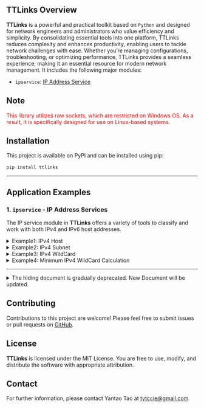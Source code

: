 ## TTLinks Overview  
**TTLinks** is a powerful and practical toolkit based on `Python` and designed for network engineers and administrators who value efficiency and simplicity. By consolidating essential tools into one platform, TTLinks reduces complexity and enhances productivity, enabling users to tackle network challenges with ease. Whether you’re managing configurations, troubleshooting, or optimizing performance, TTLinks provides a seamless experience, making it an essential resource for modern network management.
It includes the following major modules:
- `ipservice`: [IP Address Service](docs/ipservice/ip_service.md)

## Note
<font color="red">This library utilizes raw sockets, which are restricted on Windows OS. As a result, it is specifically designed for use on Linux-based systems.</font>

## Installation
This project is available on PyPI and can be installed using pip:
```bash
pip install ttlinks
```

---

## Application Examples
### 1. `ipservice` - IP Address Services
The IP service module in **TTLinks** offers a variety of tools to classify and work with both IPv4 and IPv6 host addresses.

<details>

**TTLinks** provides a way to create host interface IP object for IPv4. The following example demonstrates how to create an IPv4 host object and access its properties:

<summary>Example1: IPv4 Host</summary>

```python
from ttlinks.ipservice.ip_factory import IPv4Factory
ipv4_factory = IPv4Factory()
ipv4_host = ipv4_factory.host('192.168.1.10/24')

print('Display Address Information'.center(50, '-'))
address = ipv4_host.addr  # IPv4Addr object
address_in_bytes = address.as_bytes  # ipv4 address in bytes format, big-endian
address_in_binary_string = address.binary_string  # ipv4 address in binary string format
address_in_binary_digits = address.binary_digits  # ipv4 address in binary digits format
address_in_decimal = address.decimal  # ipv4 address in decimal format
print('%-8s'%'address:', address)
print('%-8s'%'bytes:', address_in_bytes)
print('%-8s'%'binary:', address_in_binary_string)
print('%-8s'%'digits:', address_in_binary_digits)
print('%-8s'%'decimal:', address_in_decimal)

print('Display Mask Information'.center(50, '-'))
mask = ipv4_host.mask  # IPv4Netmask object
mask_in_bytes = mask.as_bytes  # mask in bytes format, big-endian
mask_in_binary_string = mask.binary_string  # mask in binary string format
mask_in_binary_digits = mask.binary_digits  # mask in binary digits format
mask_in_decimal = mask.decimal  # mask in decimal format
print('%-8s'%'mask:', mask)
print('%-8s'%'bytes:', mask_in_bytes)
print('%-8s'%'binary:', mask_in_binary_string)
print('%-8s'%'digits:', mask_in_binary_digits)
print('%-8s'%'decimal:', mask_in_decimal)

print('Display Host Information'.center(50, '-'))
ip_address = ipv4_host.addr.address  # Dot-decimal notation of IPv4Addr object
ip_mask = ipv4_host.mask.address  # Dot-decimal notation of IPv4Netmask object
ip_type = ipv4_host.ip_type  # Return IPv4AddrType object
network_id = ipv4_host.network_id  # IPv4Addr object of network ID. Use .address to get the string format
broadcast_ip = ipv4_host.broadcast_ip  # IPv4Addr object of broadcast IP. Use .address to get the string format
is_public = ipv4_host.is_public  # Return True if the IP address is public
is_private = ipv4_host.is_private  # Return True if the IP address is private
# ...more attributes and methods
print('%-10s'%'host:', ipv4_host)  # IPv4Host object. Use str() to get the string format
print('%-10s'%'address:', ip_address)
print('%-10s'%'mask:', ip_mask)
print('%-10s'%'type:', ip_type)
print('%-10s'%'NET ID:', network_id)
print('%-10s'%'broadcast:', broadcast_ip)
print('%-10s'%'public?:', is_public)
print('%-10s'%'private?:', is_private)
```
Example output:
```
-----------Display Address Information------------
address: 192.168.1.10
bytes:   b'\xc0\xa8\x01\n'
binary:  11000000101010000000000100001010
digits:  [1, 1, 0, 0, 0, 0, 0, 0, 1, 0, 1, 0, 1, 0, 0, 0, 0, 0, 0, 0, 0, 0, 0, 1, 0, 0, 0, 0, 1, 0, 1, 0]
decimal: 3232235786
-------------Display Mask Information-------------
mask:    255.255.255.0
bytes:   b'\xff\xff\xff\x00'
binary:  11111111111111111111111100000000
digits:  [1, 1, 1, 1, 1, 1, 1, 1, 1, 1, 1, 1, 1, 1, 1, 1, 1, 1, 1, 1, 1, 1, 1, 1, 0, 0, 0, 0, 0, 0, 0, 0]
decimal: 4294967040
-------------Display Host Information-------------
host:      192.168.1.0/24
address:   192.168.1.10
mask:      255.255.255.0
type:      IPv4AddrType.PRIVATE
NET ID:    192.168.1.0
broadcast: 192.168.1.255
public?:   False
private?:  True
```
</details>

<details>
<summary>Example2: IPv4 Subnet</summary>

Under `.subnet` method, **TTLinks** simplifies address configuration by automatically adjusting an address to match its corresponding network ID, treating it as a subnet rather than a host. Users don’t need to manually calculate the network ID or broadcast IP when creating a subnet object. The following example illustrates how to create an IPv4 subnet object and access its properties: `192.170.50.10/14` -> `192.168.1.0/24`. It also inherits all the properties and methods from the IPv4Host class.

```python
from ttlinks.ipservice.ip_factory import IPv4Factory
ipv4_factory = IPv4Factory()
ipv4_subnet = ipv4_factory.subnet('192.170.50.10/14')

print('Display Address Information'.center(50, '-'))
address = ipv4_subnet.addr  # IPv4Addr object. TTLinks helps to adjust the address to the network ID of given value automatically because it is a subnet instead of a host.
address_in_bytes = address.as_bytes  # ipv4 address in bytes format, big-endian
address_in_binary_string = address.binary_string  # ipv4 address in binary string format
address_in_binary_digits = address.binary_digits  # ipv4 address in binary digits format
address_in_decimal = address.decimal  # ipv4 address in decimal format
print('%-8s'%'address:', address)
print('%-8s'%'bytes:', address_in_bytes)
print('%-8s'%'binary:', address_in_binary_string)
print('%-8s'%'digits:', address_in_binary_digits)
print('%-8s'%'decimal:', address_in_decimal)

print('Display Mask Information'.center(50, '-'))
mask = ipv4_subnet.mask  # IPv4Netmask object
mask_in_bytes = mask.as_bytes  # mask in bytes format, big-endian
mask_in_binary_string = mask.binary_string  # mask in binary string format
mask_in_binary_digits = mask.binary_digits  # mask in binary digits format
mask_in_decimal = mask.decimal  # mask in decimal format
print('%-8s'%'mask:', mask)
print('%-8s'%'bytes:', mask_in_bytes)
print('%-8s'%'binary:', mask_in_binary_string)
print('%-8s'%'digits:', mask_in_binary_digits)
print('%-8s'%'decimal:', mask_in_decimal)

print('Display Subnet Information'.center(50, '-'))
ip_address = ipv4_subnet.addr.address  # Dot-decimal notation of IPv4Addr object
ip_mask = ipv4_subnet.mask.address  # Dot-decimal notation of IPv4Netmask object
ip_type = ipv4_subnet.ip_type  # Return all possible IPv4AddrType objects the subnet may lie in
network_id = ipv4_subnet.network_id  # IPv4Addr object of network ID. Use .address to get the string format
broadcast_ip = ipv4_subnet.broadcast_ip  # IPv4Addr object of broadcast IP. Use .address to get the string format
subnet_range = ipv4_subnet.subnet_range  # Return the range of the subnet. Left is the network ID, right is the broadcast IP
first_host = ipv4_subnet.first_host  # IPv4Addr object of the first host IP. Use .address to get the string format
last_host = ipv4_subnet.last_host  # IPv4Addr object of the last host IP. Use .address to get the string format
hosts = ipv4_subnet.get_hosts()  # Return a generator of all host IPs in the subnet
is_within1 = ipv4_subnet.is_within('192.168.169.50')  # Check if the given IP address is within the subnet
is_within2 = ipv4_subnet.is_within('192.172.1.1')  # Check if the given IP address is within the subnet
print('%-10s'%'subnet:', ipv4_subnet)
print('%-10s'%'address:', ip_address)
print('%-10s'%'mask:', ip_mask)
print('%-10s'%'type:', ip_type)
print('%-10s'%'NET ID:', network_id)
print('%-10s'%'broadcast:', broadcast_ip)
print('%-10s'%'range:', subnet_range)
print('%-10s'%'first:', first_host)
print('%-10s'%'last:', last_host)
print('%-10s'%'hosts:', [next(hosts) for _ in range(5)])
print('%-10s'%'is within1:', is_within1)
print('%-10s'%'is within2:', is_within2)

print('Display Subnet Operation'.center(50, '-'))  # Exclusive for subnet object
new_subnet = ipv4_subnet.division(16)  # Divide the subnet into /16 subnets.
merged_subnet = ipv4_subnet.merge('192.172.0.0/14')  # Merge the subnet with another subnet.
print('%-14s'%'new subnet:', list(new_subnet))
print('%-14s'%'merged subnet:', merged_subnet)
```
Example output:
```
-----------Display Address Information------------
address: 192.168.0.0
bytes:   b'\xc0\xa8\x00\x00'
binary:  11000000101010000000000000000000
digits:  [1, 1, 0, 0, 0, 0, 0, 0, 1, 0, 1, 0, 1, 0, 0, 0, 0, 0, 0, 0, 0, 0, 0, 0, 0, 0, 0, 0, 0, 0, 0, 0]
decimal: 3232235520
-------------Display Mask Information-------------
mask:    255.252.0.0
bytes:   b'\xff\xfc\x00\x00'
binary:  11111111111111000000000000000000
digits:  [1, 1, 1, 1, 1, 1, 1, 1, 1, 1, 1, 1, 1, 1, 0, 0, 0, 0, 0, 0, 0, 0, 0, 0, 0, 0, 0, 0, 0, 0, 0, 0]
decimal: 4294705152
------------Display Subnet Information------------
subnet:    192.168.0.0/14
address:   192.168.0.0
mask:      255.252.0.0
type:      [<IPv4AddrType.PRIVATE: 4>, <IPv4AddrType.PUBLIC: 3>]
NET ID:    192.168.0.0
broadcast: 192.171.255.255
range:     [IPv4Addr('_address=192.168.0.0'), IPv4Addr('_address=192.171.255.255')]
first:     192.168.0.1
last:      192.171.255.254
hosts:     [
                IPv4Addr('_address=192.168.0.1'), 
                IPv4Addr('_address=192.168.0.2'), 
                IPv4Addr('_address=192.168.0.3'), 
                IPv4Addr('_address=192.168.0.4'), 
                IPv4Addr('_address=192.168.0.5')
            ]
is within1: True
is within2: False
-------------Display Subnet Operation-------------
new subnet:    [IPv4SubnetConfig(192.168.0.0/16), IPv4SubnetConfig(192.169.0.0/16), IPv4SubnetConfig(192.170.0.0/16), IPv4SubnetConfig(192.171.0.0/16)]
merged subnet: 192.168.0.0/13
```
</details>

<details>

<summary>Example3: IPv4 WildCard</summary>

WildCard is a special type of subnet mask that is typically used in access control lists (ACLs) to define a range of IP addresses. **TTLinks** provides a way to calculate the address automatically based on the wildcard mask provided. The following example demonstrates how to create an IPv4 wildcard object and access its properties:

```python
from ttlinks.ipservice.ip_address import IPv4Addr
from ttlinks.ipservice.ip_factory import IPv4Factory

ipv4_factory = IPv4Factory()
wildcard = ipv4_factory.wildcard('10.100.65.5 0.255.1.7')

print('Display WildCard Information'.center(50, '-'))
address = wildcard.addr  # IPv4Addr object.
mask = wildcard.mask  # IPv4Wildcard object.
total_hosts = wildcard.total_hosts  # Total number of hosts covered by the wildcard mask.
hosts = [host for host in wildcard.get_hosts()]  # List of hosts covered by the wildcard mask. `.get_hosts()` returns a generator, so be careful when using it.


# WildCard address is automatically adjusted based on the wildcard mask provided. The bit in the address will be set to 0 if the corresponding bit in the wildcard mask is 1.
print('%-10s'%'wildcard:', wildcard)  
print('original:', IPv4Addr('10.100.65.5').binary_string)  # Original address in binary string format
print('%-10s'%'address:', address.binary_string)  # Adjusted address in binary string format
print('%-10s'%'mask:', mask.binary_string)  # Wildcard mask in binary string format
print('%-10s'%'total hosts:', total_hosts)  # Total number of hosts covered by the wildcard mask
print('%-10s'%'hosts:', hosts[:5], '...', hosts[-5:])  # List of hosts covered by the wildcard mask
```
Example output:
```
-----------Display WildCard Information-----------
wildcard:  10.0.64.0 0.255.1.7
original:  00001010011001000100000100000101
address:   00001010000000000100000000000000
mask:      00000000111111110000000100000111
total hosts: 4096
hosts:     [
                IPv4Addr('_address=10.0.64.0'), 
                IPv4Addr('_address=10.0.64.1'), 
                IPv4Addr('_address=10.0.64.2'), 
                IPv4Addr('_address=10.0.64.3'), 
                IPv4Addr('_address=10.0.64.4')
            ] 
            ... 
            [
                IPv4Addr('_address=10.255.65.3'), 
                IPv4Addr('_address=10.255.65.4'), 
                IPv4Addr('_address=10.255.65.5'), 
                IPv4Addr('_address=10.255.65.6'), 
                IPv4Addr('_address=10.255.65.7')
            ]
```
</details>



<details>

<summary>Example4: Minimum IPv4 WildCard Calculation</summary>

**TTLinks** provides a tool to calculate the minimum wildcard mask for a list of subnets. This is useful for identifying the smallest possible wildcard mask that can cover all the subnets in the list. The following example demonstrates how to calculate the minimum wildcard mask for a list of IPv4 subnets:

```python
from ttlinks.ipservice.wildcard_calculator import calculate_minimum_ipv4_wildcard

# Create a list of IPv4 subnets
subnets = [
    '10.10.25.0/24',
    '10.50.25.0/24',
    '10.90.25.0/24',
    '10.130.25.0/24',
    '10.170.25.0/24',
    '10.220.25.0/24',
    '10.255.25.0/24',
]

# Calculate the minimum wildcard mask for the list of subnets
wildcard = calculate_minimum_ipv4_wildcard(*subnets)

print('Display WildCard Information'.center(50, '-'))
address = wildcard.addr.address  # Dot-decimal notation of IPv4Addr object.
mask = wildcard.mask.address  # Dot-decimal notation of IPv4Wildcard object.
total_hosts = wildcard.total_hosts  # Total number of hosts covered by the wildcard mask.
hosts = [host for host in wildcard.get_hosts()]  # List of hosts covered by the wildcard mask. `.get_hosts()` returns a generator, so be careful when using it.
print('%-10s'%'wildcard:', wildcard)  # IPv4WildCardConfig object. Use str() to get the string format.
print('%-10s'%'address:', address) 
print('%-10s'%'mask:', mask)  
print('%-10s'%'total hosts:', total_hosts)  
print('%-10s'%'hosts:', hosts[:5], '...', hosts[-5:]) 
```
Example output:
```
-----------Display WildCard Information-----------
wildcard:  10.0.25.0 0.255.0.255 <class 'ttlinks.ipservice.ip_configs.IPv4WildCardConfig'>
address:   10.0.25.0
mask:      0.255.0.255
total hosts: 65536
hosts:     [
                IPv4Addr('_address=10.0.25.0'), 
                IPv4Addr('_address=10.0.25.1'), 
                IPv4Addr('_address=10.0.25.2'), 
                IPv4Addr('_address=10.0.25.3'), 
                IPv4Addr('_address=10.0.25.4')
            ] 
                ... 
            [
                IPv4Addr('_address=10.255.25.251'), 
                IPv4Addr('_address=10.255.25.252'), 
                IPv4Addr('_address=10.255.25.253'), 
                IPv4Addr('_address=10.255.25.254'), 
                IPv4Addr('_address=10.255.25.255')
            ]
```
</details>

---
<details>

<summary>The hiding document is gradually deprecated. New Document will be updated.</summary>


### Common Utilities
**TTLinks** includes a set of common utilities that provide essential functionality for network management tasks. These utilities are designed to be reusable and extensible, offering a foundation for building more complex network tools.
For more details, visit:
- [Common Utilities](docs/common/common_utilities.md)

### IP Services
The IP service module in **TTLinks** offers a variety of tools to classify and work with both IPv4 and IPv6 addresses. These services allow you to:
- Identify address types (public, private, multicast, etc.)
- Perform address calculations, subnetting operations, and wildcard calculation.

For more details, visit:
- [IP Address Services](docs/ipservice/ip_services.md)
- [design diagram](docs/ipservice/Class%20Diagram.pdf)

### MAC Services
**TTLinks** includes a powerful MAC service module for validating MAC addresses, converting between various formats, and performing OUI lookups using a local database. This is especially useful for managing devices across a network.

For more details, visit:
- [MAC Address Services](docs/macservice/mac_services.md)
- [design diagram](docs/macservice/Class%20Diagram.pdf)

### Ping Check Services
- **Reachability (Ping) Checks**: Test the reachability of hosts over the network using ICMP ping.
```python
from ttlinks.protocol_stack.network_layer.ICMP.icmp_manager import ICMPPingManager
from ttlinks.ipservice.ip_configs import IPv4SubnetConfig

manager = ICMPPingManager()
# ping single target
responses1 = manager.ping('8.8.8.8', timeout=2, interval=1, count=2, verbose=True)
print(responses1)
# ping multiple targets
ips = IPv4SubnetConfig('8.8.8.8/31').get_hosts()
responses2 = manager.ping_multiple(ips, timeout=2, interval=1, count=2, verbose=True)
print(responses2)
```
For more details, visit:
- [ICMP] (docs/protocol_stack/network_layer/ICMP.md)

### Protocol Stack
The protocol stack module in **TTLinks** provides a framework for working with network protocol data units (PDUs) at different layers of the TCP/IP model. This module allows you to create, parse, and manipulate protocol headers, making it easier to analyze network traffic and build custom network tools. The protocol stack currently supports Ethernet, IPv4, and ICMP headers. Example applications include packet crafting, network monitoring, port scanning, and more.

For more details, visit:
- [Protocol Stack](docs/protocol_stack/protocol_stack.md)

#### Example1: Creating IPv4 TCP Packet
```python
from ttlinks.protocol_stack.ip_packets.tcp import IPv4TCP
from ttlinks.protocol_stack.network_layer.IPv4.flags_utils import IPv4Flags
from ttlinks.protocol_stack.transport_layer.TCP.tcp_utils import TCPFlags

tcp = IPv4TCP(
    ipv4_flags=IPv4Flags.DONT_FRAGMENT,
    ttl=32,
    destination_address='192.168.1.30',
    source_port=54156,
    destination_port=22,
    sequence_number=1370412840,
    tcp_flags=[TCPFlags.SYN],
)
# check packet in bytes
print(tcp.packet)  
# check ip header
print(tcp.ip_unit.as_bytes)
print(tcp.ip_unit.summary)
# check tcp header  
print(tcp.tcp_unit.as_bytes)
print(tcp.tcp_unit.summary)
```

#### Example2: Creating IPv4 TCP Flow and Completing 3-way Handshake (Asynchronous)
```python
import asyncio
from ttlinks.protocol_stack.traffic_flows.TCP.tcp_flow import IPv4TCPFlowController
from ttlinks.protocol_stack.ip_packets.tcp import IPv4TCP
from ttlinks.protocol_stack.network_layer.IPv4.flags_utils import IPv4Flags
from ttlinks.protocol_stack.transport_layer.TCP.tcp_utils import TCPFlags
init_tcp_packet = IPv4TCP(
    ipv4_flags=IPv4Flags.DONT_FRAGMENT,
    ttl=32,
    destination_address='192.168.1.30',
    source_port=54156,
    destination_port=22,
    sequence_number=1370412840,
    tcp_flags=[TCPFlags.SYN],
)

tcp_flow = IPv4TCPFlowController(init_tcp_packet, timeout=1)

asyncio.run(tcp_flow.handshake())
asyncio.run(tcp_flow.application_data('SSH-2.0-OpenSSH_9.6p1 Ubuntu-3ubuntu13.7\r\n'.encode()))
asyncio.run(tcp_flow.close())
print(tcp_flow.is_handshake_completed)
```
![Example output](docs/protocol_stack/traffic_flows/tcp_flow_demo.png)


### Port Scan Services
- **Port Scanning**: Scan a range of TCP ports on target hosts to identify open services.
```python
import asyncio
from ttlinks.ipservice.ip_address import IPAddr, IPv4Addr
from ttlinks.port_scanning.tcp_scanner import IPv4TCPScanner
ipv4_destinations = [
    IPv4Addr('192.168.1.20'),
    IPv4Addr('192.168.1.30')
]
scanner = IPv4TCPScanner(
    ipv4_destinations,
    ports=[1, 1024],
    timeout=10,
)
asyncio.run(scanner.complete_scan())
```
Example output:
```
Scan Report: {
'192.168.1.20': {22: True, 25: True, 53: True, 80: True, 139: True, 443: True, 445: True, 554: True, 515: True, 631: True, 587: True, 993: True}, 
'192.168.1.30': {80: True, 22: True, 443: True}
}
```

### Test Cases
If you're interested in seeing how these modules function in practice, check out the test cases. They provide a great way to understand how the different components work together.

For more details, visit:
- [IP Address Services Test Cases](ttlinks/tests/)


### Future Updates
**TTLinks** will be continuously evolving, with planned updates to include additional features aimed at expanding its utility for network monitoring, diagnostics and automation. Upcoming features will include:
- **Port Checks**: Check the availability of specific ports on a given host to verify service access.
- **DNS Lookup**: Query DNS records (A, AAAA, CNAME, MX, etc.) for a domain to assist with DNS-related issues.
- **WHOIS Check**: Retrieve domain registration and ownership information.
- **AS Number Lookup**: Look up Autonomous System (AS) numbers for specific IPs to analyze routing information.
- **Public IP Geolocation**: Tools for determining the geographic location of public IPs.
- **SSL/TLS Certificate Checker**: A service to validate SSL/TLS certificates, including expiration checks and cipher strength evaluation.

These future features will further enhance **TTLinks** as a versatile toolkit for network management and diagnostics.

</details>

## Contributing
Contributions to this project are welcome! Please feel free to submit issues or pull requests on <a href='https://github.com/tyt063144/TTLinks'>GitHub</a>.

## License
**TTLinks** is licensed under the MIT License. You are free to use, modify, and distribute the software with appropriate attribution.

## Contact
For further information, please contact Yantao Tao at tytccie@gmail.com.
